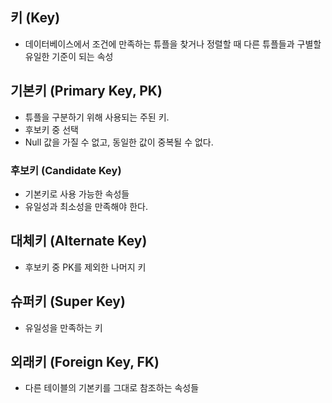 ## 키 (Key)

- 데이터베이스에서 조건에 만족하는 튜플을 찾거나 정렬할 때 다른 튜플들과 구별할 유일한 기준이 되는 속성

## 기본키 (Primary Key, PK)
- 튜플을 구분하기 위해 사용되는 주된 키. 
- 후보키 중 선택
- Null 값을 가질 수 없고, 동일한 값이 중복될 수 없다.


### 후보키 (Candidate Key)
- 기본키로 사용 가능한 속성들
- 유일성과 최소성을 만족해야 한다.


## 대체키 (Alternate Key)
- 후보키 중 PK를 제외한 나머지 키


## 슈퍼키 (Super Key)
- 유일성을 만족하는 키


## 외래키 (Foreign Key, FK)
- 다른 테이블의 기본키를 그대로 참조하는 속성들
